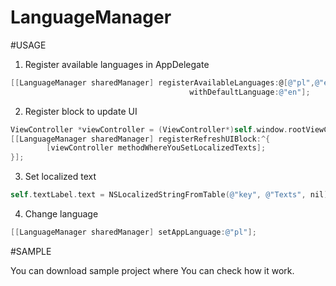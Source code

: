 LanguageManager
===============

#USAGE

1. Register available languages in AppDelegate

```objective-c
[[LanguageManager sharedManager] registerAvailableLanguages:@[@"pl",@"en"] 
                                        withDefaultLanguage:@"en"];
```

2. Register block to update UI

```objective-c
ViewController *viewController = (ViewController*)self.window.rootViewController;
[[LanguageManager sharedManager] registerRefreshUIBlock:^{
        [viewController methodWhereYouSetLocalizedTexts];
}];
```
3. Set localized text

```objective-c
self.textLabel.text = NSLocalizedStringFromTable(@"key", @"Texts", nil);
```

4. Change language

```objective-c
[[LanguageManager sharedManager] setAppLanguage:@"pl"];
```

#SAMPLE

You can download sample project where You can check how it work.
